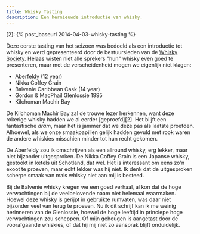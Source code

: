 ```yaml
---
title: Whisky Tasting
description: Een hernieuwde introductie van whisky.
---
```

[1]: https://www.facebook.com/groups/124805450890618/
[2]: {% post_baseurl 2014-04-03-whisky-tasting %}

Deze eerste tasting van het seizoen was bedoeld als een introductie tot whisky en werd gepresenteerd door de bestuursleden van de [Whisky Society][1]. Helaas wisten niet alle sprekers "hun" whisky even goed te presenteren, maar met de verscheidenheid mogen we eigenlijk niet klagen:

- Aberfeldy (12 year)
- Nikka Coffey Grain
- Balvenie Caribbean Cask (14 year)
- Gordon & MacPhail Glenlossie 1995
- Kilchoman Machir Bay

De Kilchoman Machir Bay zal de trouwe lezer herkennen, want deze rokerige whisky hadden we al eerder [geproefd][2]. Het blijft een fantastische *dram*, maar het is jammer dat we deze pas als laatste proefden. Alhoewel, als we onze smaakpapillen gelijk hadden gevuld met rook waren de andere whiskies misschien minder tot hun recht gekomen.

De Aberfeldy zou ik omschrijven als een allround whisky, erg lekker, maar niet bijzonder uitgesproken. De Nikka Coffey Grain is een Japanse whisky, gestookt in ketels uit Schotland, dat wel. Het is interessant om eens zo'n exoot te proeven, maar echt lekker was hij niet. Ik denk dat de uitgesproken scherpe smaak van mais whisky niet aan mij is besteed.

Bij de Balvenie whisky kregen we een goed verhaal, al kon dat de hoge verwachtingen bij de veelbelovende naam niet helemaal waarmaken. Hoewel deze whisky is gerijpt in gebruikte rumvaten, was daar niet bijzonder veel van terug te proeven. Nu ik dit schrijf kan ik me weinig herinneren van de Glenlossie, hoewel de hoge leeftijd in princiepe hoge verwachtingen zou scheppen. Of mijn geheugen is aangetast door de voorafgaande whiskies, of dat hij mij niet zo aansprak blijft onduidelijk.